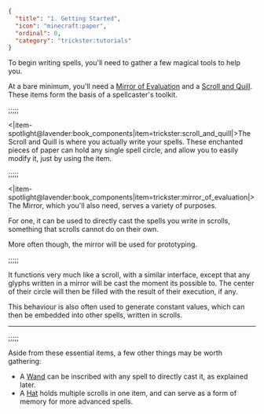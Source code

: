 ```json
{
  "title": "1. Getting Started",
  "icon": "minecraft:paper",
  "ordinal": 0,
  "category": "trickster:tutorials"
}
```

To begin writing spells, you'll need to gather a few magical tools to help you.


At a bare minimum, you'll need a [Mirror of Evaluation](^trickster:items/mirror_of_evaluation) 
and a [Scroll and Quill](^trickster:items/scroll_and_quill).
These items form the basis of a spellcaster's toolkit.

;;;;;

<|item-spotlight@lavender:book_components|item=trickster:scroll_and_quill|>The Scroll and Quill is where you actually write your spells.
These enchanted pieces of paper can hold any single spell circle, 
and allow you to easily modify it, just by using the item.

;;;;;

<|item-spotlight@lavender:book_components|item=trickster:mirror_of_evaluation|>The Mirror, which you'll also need, serves a variety of purposes.


For one, it can be used to directly cast the spells you write in scrolls, 
something that scrolls cannot do on their own.


More often though, the mirror will be used for prototyping.

;;;;;

It functions very much like a scroll, with a similar interface, 
except that any glyphs written in a mirror will be cast the moment its possible to.
The center of their circle will then be filled with the result of their execution, if any.


This behaviour is also often used to generate constant values, 
which can then be embedded into other spells, written in scrolls.

---

;;;;;

Aside from these essential items, a few other things may be worth gathering:

- A [Wand](^trickster:items/wand) can be inscribed with any spell to directly cast it, as explained later.
- A [Hat](^trickster:items/top_hat) holds multiple scrolls in one item, and can serve as a form of memory for more advanced spells.
